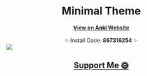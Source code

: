 <h1 align="center">Minimal Theme</h1>

<div align="center">
  <a href="https://ankiweb.net/shared/info/867316254" ><b>View on Anki Website</b></a><br>
  <br>
  ✨ Install Code: <b>867316254</b> ✨
</div>

<img src="https://imgur.com/EJ4ZA8k.png"/>

<br>


<h2 align="center">
  <a href="https://nogira.github.io/generate/donate.html" ><b>Support Me 🌞</b></a>
</h2>

